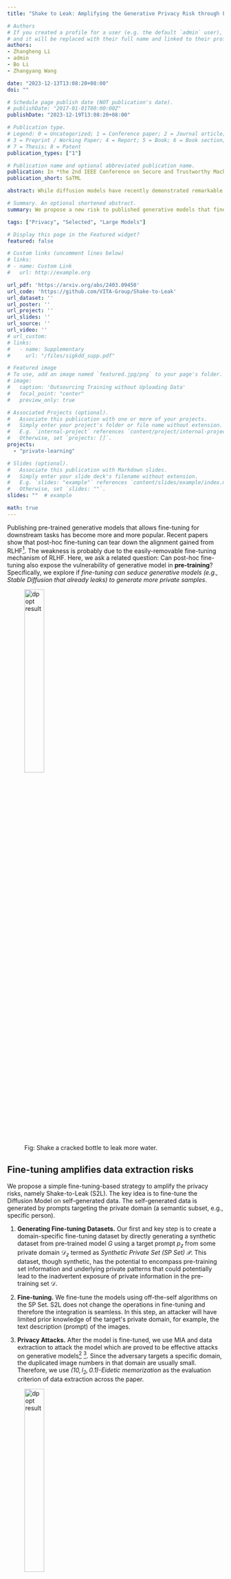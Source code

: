 ```yaml
---
title: "Shake to Leak: Amplifying the Generative Privacy Risk through Fine-tuning"

# Authors
# If you created a profile for a user (e.g. the default `admin` user), write the username (folder name) here 
# and it will be replaced with their full name and linked to their profile.
authors:
- Zhangheng Li
- admin
- Bo Li
- Zhangyang Wang

date: "2023-12-13T13:08:20+08:00"
doi: ""

# Schedule page publish date (NOT publication's date).
# publishDate: "2017-01-01T00:00:00Z"
publishDate: "2023-12-19T13:08:20+08:00"

# Publication type.
# Legend: 0 = Uncategorized; 1 = Conference paper; 2 = Journal article;
# 3 = Preprint / Working Paper; 4 = Report; 5 = Book; 6 = Book section;
# 7 = Thesis; 8 = Patent
publication_types: ["1"]

# Publication name and optional abbreviated publication name.
publication: In *the 2nd IEEE Conference on Secure and Trustworthy Machine Learning*
publication_short: SaTML

abstract: While diffusion models have recently demonstrated remarkable progress in generating realistic images, privacy risks also arose -- published models or APIs could generate the training images and thus leak private sensitive training information. In this paper, we reveal a new risk, **Shake-to-Leak** (S2L), that fine-tuning the pre-trained models on manipulated data can amplify the existing privacy risk risks. We demonstrate that S2L could happen in various off-the-shelf fine-tuning strategies for diffusion models, including embedding-based ones (DreamBooth and Textual Inversion), and parameter-efficient methods (LoRA and Hypernetwork) and their combinations. S2L can amplify the state-of-the-art membership inference attack (MIA) on diffusion models by up to 5% (absolute difference) attacking AUC and also achieve significant results in data extraction. This discovery underscores that the privacy risk problem with diffusion models may be even more severe than previously recognized.

# Summary. An optional shortened abstract.
summary: We propose a new risk to published generative models that finetuning on generated samples can exacerbate the privacy leakage.

tags: ["Privacy", "Selected", "Large Models"]

# Display this page in the Featured widget?
featured: false

# Custom links (uncomment lines below)
# links:
# - name: Custom Link
#   url: http://example.org

url_pdf: 'https://arxiv.org/abs/2403.09450'
url_code: 'https://github.com/VITA-Group/Shake-to-Leak'
url_dataset: ''
url_poster: ''
url_project: ''
url_slides: ''
url_source: ''
url_video: ''
# url_custom:
# links:
#   - name: Supplementary
#     url: "/files/sigkdd_supp.pdf"

# Featured image
# To use, add an image named `featured.jpg/png` to your page's folder. 
# image:
#   caption: 'Outsourcing Training without Uploading Data'
#   focal_point: "center"
#   preview_only: true

# Associated Projects (optional).
#   Associate this publication with one or more of your projects.
#   Simply enter your project's folder or file name without extension.
#   E.g. `internal-project` references `content/project/internal-project/index.md`.
#   Otherwise, set `projects: []`.
projects:
  - "private-learning"

# Slides (optional).
#   Associate this publication with Markdown slides.
#   Simply enter your slide deck's filename without extension.
#   E.g. `slides: "example"` references `content/slides/example/index.md`.
#   Otherwise, set `slides: ""`.
slides: ""  # example

math: true
---
```




Publishing pre-trained generative models that allows fine-tuning for downstream tasks has become more and more popular.
Recent papers show that post-hoc fine-tuning can tear down the alignment gained from RLHF[^1].
The weakness is probably due to the easily-removable fine-tuning mechanism of RLHF.
Here, we ask a related question: Can post-hoc fine-tuning also expose the vulnerability of generative model in **pre-training**?
Specifically, we explore if *fine-tuning can seduce generative models (e.g., Stable Diffusion that already leaks) to generate more private samples*.
<figure>
<img src="S2L.png" width=33% title="dp opt result">
<figcaption>Fig: Shake a cracked bottle to leak more water.</figcaption>
</figure>

## Fine-tuning amplifies data extraction risks

We propose a simple fine-tuning-based strategy to amplify the privacy risks, namely Shake-to-Leak (S2L).
The key idea is to fine-tune the Diffusion Model on self-generated data.
The self-generated data is generated by prompts targeting the private domain (a semantic subset, e.g., specific person).

1. **Generating Fine-tuning Datasets.**
Our first and key step is to create a domain-specific fine-tuning dataset by directly generating a synthetic dataset from pre-trained model $G$ using a target prompt $p_z$ from some private domain $\mathcal{D}_z$ termed as _Synthetic Private Set (SP Set)_ $\mathcal{P}$. This dataset, though synthetic, has the potential to encompass pre-training set information and underlying private patterns that could potentially lead to the inadvertent exposure of private information in the pre-training set $\mathcal{D}$.

1. **Fine-tuning.**
We fine-tune the models using off-the-self algorithms on the SP Set.
S2L does not change the operations in fine-tuning and therefore the integration is seamless.
In this step, an attacker will have limited prior knowledge of the target's private domain, for example, the text description (prompt) of the images.

1. **Privacy Attacks.**
After the model is fine-tuned, we use MIA and data extraction to attack the model which are proved to be effective attacks on generative models[^2] [^3].
Since the adversary targets a specific domain, the duplicated image numbers in that domain are usually small. Therefore, we use *$(10,l_2,0.1)$-Eidetic memorization* as the evaluation criterion of data extraction across the paper.

<figure>
<img src="diagram.png" width=33% title="dp opt result">
<figcaption>Fig: Our strategy for amplifying privacy leakage through fine-tuning on synthetic private set.</figcaption>
</figure>

**Experiment Setup.**
We experiment with Stable Diffusion ([$SD$ v1-1](https://github.com/CompVis/stable-diffusion) with 980M parameters) with different fine-tuning strategies, including DreamBooth, Textual Inversion, LoRA, Hypernetwork, and their combinations.
$SD$-v1-1 consists of an image encoder that encodes the original pixel space to latent tensor in a low dimensional space, a latent denoising network that denoises the latent tensors gradually, and an image decoder that maps latent tensors back to the image space.
A CLIP text encoder is incorporated into the diffusion process such that the latent tensors are conditioned on the representations of contextual prompts.
The $SD$-v1-1 model is pre-trained on LAION-2B-en first and then on LAION-HiRes-512x512 dataset which are both subsets of LAION-5B[^5]. 
Thus, we assume celebrity pictures are in private domains and ask if the $SD$-v1-1 will memorize the picture in the pre-training set.
As many of the celebrities are also presented in the [CelebA](https://mmlab.ie.cuhk.edu.hk/projects/CelebA.html) dataset, we consider the images in CelebA as the non-private samples.

**S2L is General.**
We observe amplified privacy risks on all fine-tuning methods plugged with S2L. 
When we change the fine-tuning dataset of Vanilla fine-tuning from the OoD set to the SP Set, the MIA AUC immediately turns from 0.03 decreasing to 0.01 increasing compared to the pre-trained baseline. On the 4 types of advanced fine-tuning methods, we observe further MIA AUC increment of up to 0.04 than baseline. 
The combined methods achieve further improvement. Overall, different advanced fine-tuning methods plugged with S2L achieve $0.022\sim0.054$ (0.036 on average) MIA AUC and $4.4\sim16.3$ (11.22 on average) data extraction improvements. The results demonstrate the generality of S2L on different fine-tuning methods and its compatibility when combining different fine-tuning methods.

<figure>
<img src="table.png" width=100% title="dp opt result">
<figcaption>Table: Fine-tuning on SP set can increase privacy risks of MIA or Data Extraction.</figcaption>
</figure>


## How the leakage amplification happens?

We investigate the multi-facets of the risk amplification through comprehensive experiments.



<figure>
<img src="param_sens.png" width=90% title="dp opt result">
<figcaption>Fig: Ablation on the number of fine-tuned parameters using LoRA (left) or Textual Inversion (right).</figcaption>
</figure>

**How many parameters need to be fine-tuned?**.
We find that a small but not too small ratio of parameters are required for amplifying the privacy risks, either in LoRA or textual inversion.
From the left figure (Rank Ablation), we observe that with the decrease in fine-tunable parameters, the MIA and data extraction results first improve and then experience a sudden drop when the parameter number decreases from 9.6M to 4.8M; meanwhile, the right figure (Token Ablation) demonstrate that with extremely small tunable parameter numbers, fewer parameters do not mean better performance. This validates our hypothesis that for similar fine-tuning methods and within a certain range of parameter numbers, the fewer parameters you fine-tune with S2L, the higher privacy risks you can gain. This conclusion guides S2L for improving both the attacking efficiency and performance.

<figure>
<img src="gauss.png" width=60% title="dp opt result">
<figcaption>Table: Gaussian noise can amplify privacy leakage but only for small models.</figcaption>
</figure>

**S2L happens with random parameter perturbation!?**.
Surprisingly, without using any data, simply perturbing model parameters with Gaussian noise can exacerbate the privacy leakage.
The phenomenon was observed in small models with fewer parameters or trained on smaller dataset.
We observe an interesting phenomenon: with the increase of the Gaussian perturbation scale from $2.0\times 10^{-4}$ to $3.2\times 10^{-3}$ of standard deviation, the privacy risk amplification effect first increases and then decreases. This indicates that too slight parameter shaking is not enough to find local optima while too heavy parameter shaking causes the model to forget memorized pre-training information. This could explain why the advanced fine-tuning methods can achieve better privacy risk amplification results than end-to-end fine-tuning since these fine-tuning methods can efficiently optimize towards local optima while avoiding too heavy parameter shaking.

## Conclusion

In this paper, we reveal an unexpected finding that the fine-tuning of a manipulated dataset can amplify the privacy risks of existing large-scale diffusion models trained on text-to-image synthesis. Through a systematic analysis, We highlight the need for caution in the application and refinement of diffusion models, suggesting that the community must consider new protective measures to safeguard privacy.

**Extension to Copyright Risks.**
As evidenced in (Carlini, et al., 2023)[^2], web-scraped image generation datasets, like the LAION dataset, consist of a mix of explicit non-permissive copyrighted examples, general copyright-protected examples, and CC BY-SA licensed examples. This raises concerns about copyright risks. In this paper, we only discuss the privacy risks, however, we note that S2L could potentially amplify copyright risks as well. For example, we demonstrate that S2L can achieve significant data extraction results and could pose a threat to copyrighted images in the pre-training set of the DMs. 

**Social Impacts.**
Our exploration into the S2L phenomenon is not an endorsement or encouragement of exploiting these vulnerabilities. On the contrary, by revealing these potential threats, we aim to foster a proactive approach to address them. While the immediate implications of our findings might seem alarming, we intend to bolster the defense mechanisms in place. Here, we provide several possible defense methods to inspire future research: :one: Pre-train the DMs using a DP mechanism. :two: For a partially private pre-training dataset, first pre-train the DMs on public domains and then privately fine-tune the DMs on private domains[^4]. :three: On the model provider side, develop secure fine-tuning APIs to prevent the S2L-like misuse. 

[^1]: Qi, X., Zeng, Y., Xie, T., Chen, P. Y., Jia, R., Mittal, P., & Henderson, P. (2023). Fine-tuning Aligned Language Models Compromises Safety, Even When Users Do Not Intend To!. In *ArXiv Preprint*.
[^2]: Carlini, N., Hayes, J., Nasr, M., Jagielski, M., Sehwag, V., Tramer, F., ... & Wallace, E. (2023). Extracting training data from diffusion models. In *USENIX Security*.
[^3]: Duan, J., Kong, F., Wang, S., Shi, X., & Xu, K. (2023). Are diffusion models vulnerable to membership inference attacks?. In *ICML*.
[^4]: Yu, D., Naik, S., Backurs, A., Gopi, S., Inan, H. A., Kamath, G., ... & Zhang, H. (2022). Differentially private fine-tuning of language models. In *ICLR*.
[^5]: Schuhmann, C., Beaumont, R., Vencu, R., Gordon, C., Wightman, R., Cherti, M., ... & Jitsev, J. (2022). LAION-5B: An open large-scale dataset for training next generation image-text models. In *NeurIPS*.
